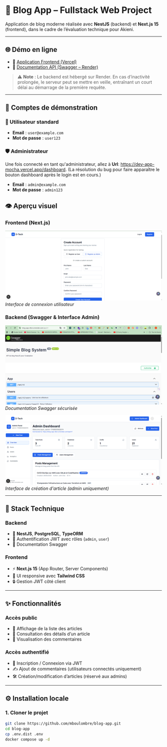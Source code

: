 # 📝 Blog App – Fullstack Web Project

Application de blog moderne réalisée avec **NestJS** (backend) et **Next.js 15** (frontend), dans le cadre de l’évaluation technique pour Akieni.

---

## 🌐 Démo en ligne

- 🔗 [Application Frontend (Vercel)](https://dev-app-mocha.vercel.app/) 
- 🔗 [Documentation API (Swagger – Render)](https://blog-app-dton.onrender.com/api/v1)

> ⚠️ **Note** : Le backend est hébergé sur Render. En cas d’inactivité prolongée, le serveur peut se mettre en veille, entraînant un court délai au démarrage de la première requête.

---
## 🧪 Comptes de démonstration

### 👤 Utilisateur standard

- **Email** : `user@example.com`  
- **Mot de passe** : `user123`

### 🛡️ Administrateur
 Une fois connecté en tant qu'administrateur, allez à **Url**: https://dev-app-mocha.vercel.app/dashboard. (La résolution du bug pour faire apparaître le bouton dashboard après le login est en cours.)

- **Email** : `admin@example.com`  
- **Mot de passe** : `admin123`

## 👁️ Aperçu visuel

### Frontend (Next.js)

![Aperçu Login](./screenshots/frontend-login.png)
*Interface de connexion utilisateur*

### Backend (Swagger & Interface Admin)

![Swagger UI](./screenshots/swagger-docs.png)
*Documentation Swagger sécurisée*

![Interface Admin](./screenshots/admin.png)
*Interface de création d'article (admin uniquement)*

---

## 🧱 Stack Technique

### Backend
- 🚀 **NestJS**, **PostgreSQL**, **TypeORM**
- 🔐 Authentification JWT avec rôles (`admin`, `user`)
- 📘 Documentation Swagger

### Frontend
- ⚡ **Next.js 15** (App Router, Server Components)
- 🎨 UI responsive avec **Tailwind CSS**
- 🔒 Gestion JWT côté client

---

## ✨ Fonctionnalités

### Accès public
- 📰 Affichage de la liste des articles
- 📖 Consultation des détails d’un article
- 💬 Visualisation des commentaires

### Accès authentifié
- 🔐 Inscription / Connexion via JWT
- ✍️ Ajout de commentaires (utilisateurs connectés uniquement)
- 🛠️ Création/modification d’articles (réservé aux admins)

---

## ⚙️ Installation locale

### 1. Cloner le projet

```bash
git clone https://github.com/mboulombre/blog-app.git
cd blog-app
cp .env.dist .env
docker compose up -d
